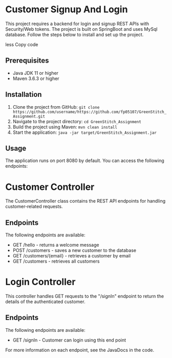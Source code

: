 
<!DOCTYPE html>
<html>
<head>
</head>
<body>
	<h1>Customer Signup And Login</h1>
	<p>This project requires a backend for login and signup REST APIs with Security/Web tokens. The project is built on SpringBoot and uses MySql database. Follow the steps below to install and set up the project.</p>
less
Copy code
<h2>Prerequisites</h2>
<ul>
	<li>Java JDK 11 or higher</li>
	<li>Maven 3.6.3 or higher</li>
</ul>

<h2>Installation</h2>
<ol>
	<li>Clone the project from GitHub: <code>git clone https://github.com/username/https://github.com/fp05107/GreenStitch_Assignment.git</code></li>
	<li>Navigate to the project directory: <code>cd GreenStitch_Assignment</code></li>
	<li>Build the project using Maven: <code>mvn clean install</code></li>
	<li>Start the application: <code>java -jar target/GreenStitch_Assignment.jar</code></li>
</ol>

<h2>Usage</h2>
<p>The application runs on port 8080 by default. You can access the following endpoints:</p>

<h1>Customer Controller </h1>
<p>The CustomerController class contains the REST API endpoints for handling customer-related requests.</p>
<h2>Endpoints</h2>
<p>The following endpoints are available:</p>
<ul>
  <li>GET /hello - returns a welcome message</li>
  <li>POST /customers - saves a new customer to the database</li>
  <li>GET /customers/{email} - retrieves a customer by email</li>
  <li>GET /customers - retrieves all customers</li>
</ul>
<h1>Login Controller</h1>
<p>This controller handles GET requests to the "/signIn" endpoint to return the details of the authenticated customer.</p>
	<h2>Endpoints</h2>
<p>The following endpoints are available:</p>
<ul>
  <li>GET /signIn - Customer can login using this end point</li>
  
</ul>
	
<p>For more information on each endpoint, see the JavaDocs in the code.</p>


</body>
</html>
